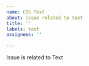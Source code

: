 ```yaml
---
name: CSS Text
about: issue related to text
title: ''
labels: text
assignees: ''

---
```


Issue is related to Text
